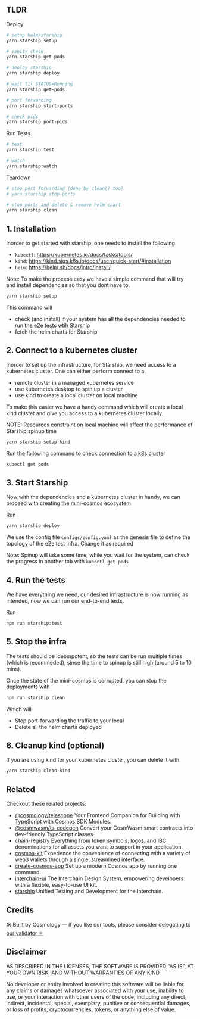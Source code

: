 ## TLDR

Deploy

```sh
# setup helm/starship
yarn starship setup

# sanity check
yarn starship get-pods

# deploy starship
yarn starship deploy

# wait til STATUS=Running
yarn starship get-pods

# port forwarding
yarn starship start-ports

# check pids
yarn starship port-pids
```

Run Tests

```sh
# test
yarn starship:test

# watch
yarn starship:watch
```

Teardown

```sh
# stop port forwarding (done by clean() too)
# yarn starship stop-ports

# stop ports and delete & remove helm chart
yarn starship clean
```

## 1. Installation

Inorder to get started with starship, one needs to install the following

- `kubectl`: https://kubernetes.io/docs/tasks/tools/
- `kind`: https://kind.sigs.k8s.io/docs/user/quick-start/#installation
- `helm`: https://helm.sh/docs/intro/install/

Note: To make the process easy we have a simple command that will try and install dependencies
so that you dont have to.

```bash
yarn starship setup
```

This command will

- check (and install) if your system has all the dependencies needed to run the e2e tests wtih Starship
- fetch the helm charts for Starship

## 2. Connect to a kubernetes cluster

Inorder to set up the infrastructure, for Starship, we need access to a kubernetes cluster.
One can either perform connect to a

- remote cluster in a managed kubernetes service
- use kubernetes desktop to spin up a cluster
- use kind to create a local cluster on local machine

To make this easier we have a handy command which will create a local kind cluster and give you access
to a kubernetes cluster locally.

NOTE: Resources constraint on local machine will affect the performance of Starship spinup time

```bash
yarn starship setup-kind
```

Run the following command to check connection to a k8s cluster

```bash
kubectl get pods
```

## 3. Start Starship

Now with the dependencies and a kubernetes cluster in handy, we can proceed with creating the mini-cosmos ecosystem

Run

```bash
yarn starship deploy
```

We use the config file `configs/config.yaml` as the genesis file to define the topology of the e2e test infra. Change it as required

Note: Spinup will take some time, while you wait for the system, can check the progress in another tab with `kubectl get pods`

## 4. Run the tests

We have everything we need, our desired infrastructure is now running as intended, now we can run
our end-to-end tests.

Run

```bash
npm run starship:test
```

## 5. Stop the infra

The tests should be ideompotent, so the tests can be run multiple times (which is recommeded), since the time to spinup is still high (around 5 to 10 mins).

Once the state of the mini-cosmos is corrupted, you can stop the deployments with

```bash
npm run starship clean
```

Which will

- Stop port-forwarding the traffic to your local
- Delete all the helm charts deployed

## 6. Cleanup kind (optional)

If you are using kind for your kubernetes cluster, you can delete it with

```bash
yarn starship clean-kind
```

## Related

Checkout these related projects:

- [@cosmology/telescope](https://github.com/hyperweb-io/telescope) Your Frontend Companion for Building with TypeScript with Cosmos SDK Modules.
- [@cosmwasm/ts-codegen](https://github.com/CosmWasm/ts-codegen) Convert your CosmWasm smart contracts into dev-friendly TypeScript classes.
- [chain-registry](https://github.com/hyperweb-io/chain-registry) Everything from token symbols, logos, and IBC denominations for all assets you want to support in your application.
- [cosmos-kit](https://github.com/hyperweb-io/cosmos-kit) Experience the convenience of connecting with a variety of web3 wallets through a single, streamlined interface.
- [create-cosmos-app](https://github.com/hyperweb-io/create-cosmos-app) Set up a modern Cosmos app by running one command.
- [interchain-ui](https://github.com/hyperweb-io/interchain-ui) The Interchain Design System, empowering developers with a flexible, easy-to-use UI kit.
- [starship](https://github.com/hyperweb-io/starship) Unified Testing and Development for the Interchain.

## Credits

🛠 Built by Cosmology — if you like our tools, please consider delegating to [our validator ⚛️](https://cosmology.zone/validator)

## Disclaimer

AS DESCRIBED IN THE LICENSES, THE SOFTWARE IS PROVIDED “AS IS”, AT YOUR OWN RISK, AND WITHOUT WARRANTIES OF ANY KIND.

No developer or entity involved in creating this software will be liable for any claims or damages whatsoever associated with your use, inability to use, or your interaction with other users of the code, including any direct, indirect, incidental, special, exemplary, punitive or consequential damages, or loss of profits, cryptocurrencies, tokens, or anything else of value.
